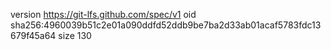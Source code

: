 version https://git-lfs.github.com/spec/v1
oid sha256:4960039b51c2e01a090ddfd52ddb9be7ba2d33ab01acaf5783fdc13679f45a64
size 130
